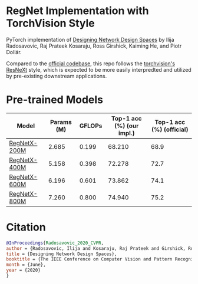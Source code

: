 # RegNet Implementation with TorchVision Style
PyTorch implementation of [Designing Network Design Spaces](https://arxiv.org/abs/2003.13678) by Ilija Radosavovic, Raj Prateek Kosaraju, Ross Girshick, Kaiming He, and Piotr Dollár.

Compared to the [official codebase](https://github.com/facebookresearch/pycls), this repo follows the [torchvision's ResNeXt](https://github.com/pytorch/vision/blob/master/torchvision/models/resnet.py) style, which is expected to be more easily interpredted and utilized by pre-existing downstream applications.

# Pre-trained Models

| Model                                                        | Params (M) | GFLOPs | Top-1 acc (%) (our impl.) | Top-1 acc (%) (official) |
| ------------------------------------------------------------ | ---------- | ------ | ------------------------- | ------------------------ |
| [RegNetX-200M](https://hkustconnect-my.sharepoint.com/:u:/g/personal/dlibh_connect_ust_hk/EcDivRLCy7BHmVuoKVyqfZsB8t7OpFoCEdnLOD495UKWCw?e=r0h5fh) | 2.685      | 0.199  | 68.210                    | 68.9                     |
| [RegNetX-400M](https://hkustconnect-my.sharepoint.com/:u:/g/personal/dlibh_connect_ust_hk/EaL_0Di7OK5DsCLtvGcw418BqZGg5BD875kOIFMnALcMLQ?e=1mEB0v) | 5.158      | 0.398  | 72.278                    | 72.7                     |
| [RegNetX-600M](https://hkustconnect-my.sharepoint.com/:u:/g/personal/dlibh_connect_ust_hk/EcDivRLCy7BHmVuoKVyqfZsB8t7OpFoCEdnLOD495UKWCw?e=TBggeK) | 6.196      | 0.601  | 73.862                    | 74.1                     |
| [RegNetX-800M](https://hkustconnect-my.sharepoint.com/:u:/g/personal/dlibh_connect_ust_hk/Ecd7nKqHLnZCmlgitigejWIBYLhcpqkDCoBx_CEILtQcCg?e=8Xt961) | 7.260      | 0.800  | 74.940                    | 75.2                     |

# Citation
```bibtex
@InProceedings{Radosavovic_2020_CVPR,
author = {Radosavovic, Ilija and Kosaraju, Raj Prateek and Girshick, Ross and He, Kaiming and Doll{\'a}r, Piotr},
title = {Designing Network Design Spaces},
booktitle = {The IEEE Conference on Computer Vision and Pattern Recognition (CVPR)},
month = {June},
year = {2020}
}
```
